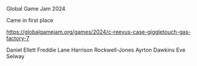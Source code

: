 Global Game Jam 2024

Came in first place

https://globalgamejam.org/games/2024/c-reeyus-case-giggletouch-gas-factory-7

Daniel Ellett
Freddie Lane
Harrison Rockwell-Jones
Ayrton Dawkins
Eve Selway
